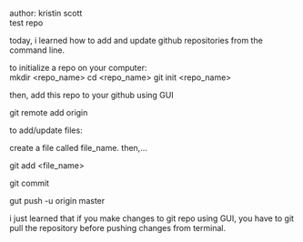 author: kristin scott \
test repo

today, i learned how to add and  update github repositories from the command line. 

to initialize a repo on your computer: \
mkdir <repo_name>
cd <repo_name>
git init <repo_name>

then, add this repo to your github using GUI

git remote add origin <https link to repo on github>

to add/update files:

create a file called file_name. then,...

git add <file_name>

git commit

gut push -u origin master

i just learned that if you make changes to git repo using GUI, you have to git pull the repository before pushing changes from terminal. 

